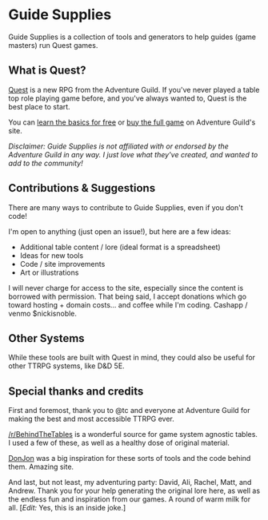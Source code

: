 # Guide Supplies

Guide Supplies is a collection of tools and generators to help guides (game masters) run Quest games.

## What is Quest?

[Quest](https://www.adventure.game?ref=guide-supplies) is a new RPG from the Adventure Guild. If you've never played a table top role playing game before, and you've always wanted to, Quest is the best place to start.

You can [learn the basics for free](https://www.adventure.game/basic-rules?ref=guide-supplies) or [buy the full game](https://www.adventure.game/store?ref=guide-supplies) on Adventure Guild's site.

*Disclaimer: Guide Supplies is not affiliated with or endorsed by the Adventure Guild in any way. I just love what they've created, and wanted to add to the community!*


## Contributions & Suggestions

There are many ways to contribute to Guide Supplies, even if you don't code!

I'm open to anything (just open an issue!), but here are a few ideas:

- Additional table content / lore (ideal format is a spreadsheet)
- Ideas for new tools
- Code / site improvements
- Art or illustrations

I will never charge for access to the site, especially since the content is borrowed with permission. That being said, I accept donations which go toward hosting + domain costs... and coffee while I'm coding. Cashapp / venmo $nickisnoble.


## Other Systems

While these tools are built with Quest in mind, they could also be useful for other TTRPG systems, like D&D 5E.

## Special thanks and credits

First and foremost, thank you to @tc and everyone at Adventure Guild for making the best and most accessible TTRPG ever.

[/r/BehindTheTables](https://www.reddit.com/r/BehindTheTables/comments/5ruebp/new_rules_for_behindthetables/) is a wonderful source for game system agnostic tables. I used a few of these, as well as a healthy dose of original material.

[DonJon](https://donjon.bin.sh/) was a big inspiration for these sorts of tools and the code behind them. Amazing site.

And last, but not least, my adventuring party: David, Ali, Rachel, Matt, and Andrew. Thank you for your help generating the original lore here, as well as the endless fun and inspiration from our games. A round of warm milk for all. \[*Edit:* Yes, this is an inside joke.\]


